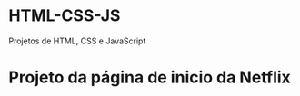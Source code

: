# HTML-CSS-JS
 Projetos de HTML, CSS e JavaScript



<h1>Projeto da página de inicio da Netflix</h1>
<a href="https://eduardapouzada.github.io/HTML-CSS-JS/Projeto-Netflix-2/">